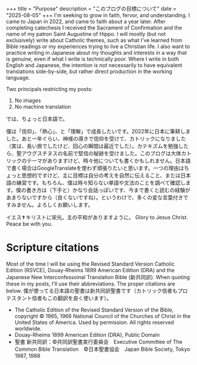 +++
title = "Purpose"
description = "このブログの目標について"
date = "2025-08-05"
+++
I'm seeking to grow in faith, fervor, and understanding.  I came to Japan in 2022, and came to faith about a year later. After completing catechesis I received the Sacrament of Confirmation and the name of my patron Saint Augustine of Hippo. I will mostly (but not exclusively) write about Catholic themes, such as what I've learned from Bible readings or my experiences trying to live a Christian life. I also want to practice writing in Japanese about my thoughts and interests in a way that is genuine, even if what I write is technically poor. Where I write in both English and Japanese, the intention is not necessarily to have equivalent translations side-by-side, but rather direct production in the working language.

Two principals restricting my posts:
1. No images
2. No machine translation

では、ちょっと日本語で。

僕は「信仰」、「熱心」、と「理解」で成長したいです。2022年に日本に筆耕しました。あと一年ぐらい、神様の導きで信仰を受けて、カトリックになりました（実は、長い旅でしたけど、回心の瞬間は最近でした）。カテキズムを勉強したら、聖アウグスチヌスの名前で堅信の秘跡を受けました。このブログは大体カトリックのテーマがありますけど、時々他についても書くかもしれません。日本語で書く場合はGoogleTranslateを使わず頑張りたいと思います。一つの理由はちょっと思想的ですけど、主に目標は自分の考えを自然に伝えること、または日本語の練習です。もちろん、僕は時々知らない単語や文法のことを調べて確認します。僕の書き方は（下手と）かなり会話っぽいです、今まで書くと読むの経験があまりないですから（良くないですね）。というわけで、多くの変な言葉付きですみません。よろしくお願いします。

イエス✝キリストに栄光。主の平和がありますように。
Glory to Jesus Christ. Peace be with you.


# Scripture citations
Most of the time I will be using the Revised Standard Version Catholic Edition (RSVCE), Douay-Rheims 1899 American Edition (DRA) and the Japanese New Interconfessoinal Translation Bible (新共同訳). When quoting these in my posts, I'll use their abbreviations. The proper citations are below. 僕が使ってる日本語の聖書は新共同訳聖書です（カトリック信者もプロテスタント信者もこの翻訳を良く使います）。

- The Catholic Edition of the Revised Standard Version of the Bible, copyright © 1965, 1966 National Council of the Churches of Christ in the United States of America. Used by permission. All rights reserved worldwide.
- Douay-Rheims 1899 American Edition (DRA), Public Domain
- 聖書 新共同訳：©︎共同訳聖書実行委員会　Executive Committee of The Common Bible Translation　©︎日本聖書協会　Japan Bible Society, Tokyo 1987, 1988
